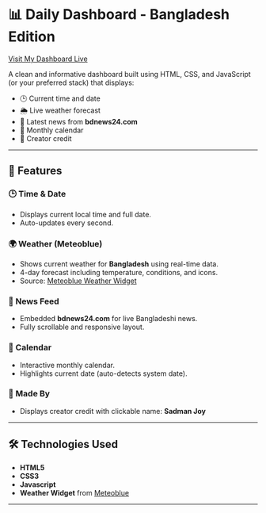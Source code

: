 # 📊 Daily Dashboard - Bangladesh Edition

[Visit My Dashboard Live](https://is.gd/infoDashboard)

A clean and informative dashboard built using HTML, CSS, and JavaScript (or your preferred stack) that displays:

- 🕒 Current time and date
- 🌦️ Live weather forecast
- 📰 Latest news from **bdnews24.com**
- 📆 Monthly calendar
- 👤 Creator credit

---


## 🧩 Features

### 🕒 Time & Date
- Displays current local time and full date.
- Auto-updates every second.

### 🌍 Weather (Meteoblue)
- Shows current weather for **Bangladesh** using real-time data.
- 4-day forecast including temperature, conditions, and icons.
- Source: [Meteoblue Weather Widget](https://www.meteoblue.com/)

### 📰 News Feed
- Embedded **bdnews24.com** for live Bangladeshi news.
- Fully scrollable and responsive layout.

### 📅 Calendar
- Interactive monthly calendar.
- Highlights current date (auto-detects system date).

### 🙋 Made By
- Displays creator credit with clickable name: **Sadman Joy**

---

## 🛠️ Technologies Used

- **HTML5**
- **CSS3**
- **Javascript**
- **Weather Widget** from [Meteoblue](https://content.meteoblue.com/en/widget)

---
